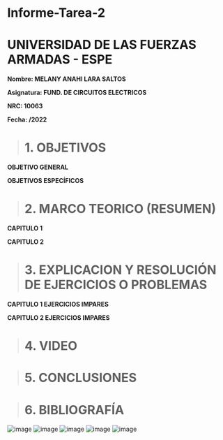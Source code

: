 # Informe-Tarea-2
# UNIVERSIDAD DE LAS FUERZAS ARMADAS - ESPE
**Nombre: MELANY ANAHI LARA SALTOS**

**Asignatura: FUND. DE CIRCUITOS ELECTRICOS**

**NRC: 10063** 

**Fecha: /2022**

># 1. OBJETIVOS 
**OBJETIVO GENERAL**

**OBJETIVOS ESPECÍFICOS**

># 2. MARCO TEORICO (RESUMEN)

**CAPITULO 1**

**CAPITULO 2**

># 3. EXPLICACION Y RESOLUCIÓN DE EJERCICIOS O PROBLEMAS

**CAPITULO 1 EJERCICIOS IMPARES**

**CAPITULO 2 EJERCICIOS IMPARES** 


># 4. VIDEO

># 5. CONCLUSIONES

># 6. BIBLIOGRAFÍA

![image](https://user-images.githubusercontent.com/105020538/201997095-1da1511b-0bbd-454c-9f8c-a058e9cf53ba.png)
![image](https://user-images.githubusercontent.com/105020538/201997309-069b7832-aeb0-44f5-9363-22f023b76262.png)
![image](https://user-images.githubusercontent.com/105020538/202020865-7cdcdca0-b032-4373-97be-a04aab666e6e.png)
![image](https://user-images.githubusercontent.com/105020538/202020924-676e5a3c-a23a-45c6-877c-ffb3d8922ac9.png)
![image](https://user-images.githubusercontent.com/105020538/202020986-c27f2250-6fc1-4420-bffd-26503a328f21.png)


